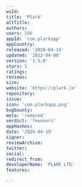 ```yaml
---
wsId: 
title: 'Plark'
altTitle: 
authors: 
users: 500
appId: 'com.plarkapp'
appCountry: 
released: '2020-04-14'
updated: '2022-04-06'
version: '2.5.0'
stars: 5
ratings: 
reviews: 
size: 
website: 'https://plark.io'
repository: 
issue: 
icon: 'com.plarkapp.png'
bugbounty: 
meta: 'removed'
verdict: 'fewusers'
appHashes: 
date: '2024-04-19'
signer: 
reviewArchive: 
twitter: 
social: 
redirect_from: 
developerName: 'PLARK LTD'
features: 

---
```


